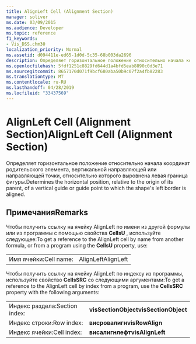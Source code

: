 ```yaml
---
title: AlignLeft Cell (Alignment Section)
manager: soliver
ms.date: 03/09/2015
ms.audience: Developer
ms.topic: reference
f1_keywords:
- Vis_DSS.chm30
localization_priority: Normal
ms.assetid: d094411e-ed65-1d0d-5c35-68b003da2696
description: Определяет горизонтальное положение относительно начала координат родительского элемента, вертикальной направляющей или направляющей точки, относительно которого выровнена левая граница фигуры.
ms.openlocfilehash: 5fdf1251c8829fd644d1a4bfd5eab8890c0d3e71
ms.sourcegitcommit: 8657170d071f9bcf680aba50b9c07f2a4fb82283
ms.translationtype: MT
ms.contentlocale: ru-RU
ms.lasthandoff: 04/28/2019
ms.locfileid: "33437569"
---
```

# <a name="alignleft-cell-alignment-section"></a><span data-ttu-id="963e8-103">AlignLeft Cell (Alignment Section)</span><span class="sxs-lookup"><span data-stu-id="963e8-103">AlignLeft Cell (Alignment Section)</span></span>

<span data-ttu-id="963e8-104">Определяет горизонтальное положение относительно начала координат родительского элемента, вертикальной направляющей или направляющей точки, относительно которого выровнена левая граница фигуры.</span><span class="sxs-lookup"><span data-stu-id="963e8-104">Determines the horizontal position, relative to the origin of its parent, of a vertical guide or guide point to which the shape's left border is aligned.</span></span>
  
## <a name="remarks"></a><span data-ttu-id="963e8-105">Примечания</span><span class="sxs-lookup"><span data-stu-id="963e8-105">Remarks</span></span>

<span data-ttu-id="963e8-106">Чтобы получить ссылку на ячейку AlignLeft по имени из другой формулы или из программы с помощью свойства **CellsU** , используйте следующее:</span><span class="sxs-lookup"><span data-stu-id="963e8-106">To get a reference to the AlignLeft cell by name from another formula, or from a program using the **CellsU** property, use:</span></span> 
  
|||
|:-----|:-----|
| <span data-ttu-id="963e8-107">Имя ячейки:</span><span class="sxs-lookup"><span data-stu-id="963e8-107">Cell name:</span></span>  <br/> | <span data-ttu-id="963e8-108">AlignLeft</span><span class="sxs-lookup"><span data-stu-id="963e8-108">AlignLeft</span></span>  <br/> |
   
<span data-ttu-id="963e8-109">Чтобы получить ссылку на ячейку AlignLeft по индексу из программы, используйте свойство **CellsSRC** со следующими аргументами:</span><span class="sxs-lookup"><span data-stu-id="963e8-109">To get a reference to the AlignLeft cell by index from a program, use the **CellsSRC** property with the following arguments:</span></span> 
  
|||
|:-----|:-----|
| <span data-ttu-id="963e8-110">Индекс раздела:</span><span class="sxs-lookup"><span data-stu-id="963e8-110">Section index:</span></span>  <br/> |<span data-ttu-id="963e8-111">**visSectionObject**</span><span class="sxs-lookup"><span data-stu-id="963e8-111">**visSectionObject**</span></span> <br/> |
| <span data-ttu-id="963e8-112">Индекс строки:</span><span class="sxs-lookup"><span data-stu-id="963e8-112">Row index:</span></span>  <br/> |<span data-ttu-id="963e8-113">**висровалигн**</span><span class="sxs-lookup"><span data-stu-id="963e8-113">**visRowAlign**</span></span> <br/> |
| <span data-ttu-id="963e8-114">Индекс ячейки:</span><span class="sxs-lookup"><span data-stu-id="963e8-114">Cell index:</span></span>  <br/> |<span data-ttu-id="963e8-115">**висалигнлефт**</span><span class="sxs-lookup"><span data-stu-id="963e8-115">**visAlignLeft**</span></span> <br/> |
   

